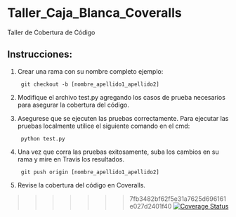 # Taller_Caja_Blanca_Coveralls

Taller de Cobertura de Código

## Instrucciones:

1. Crear una rama con su nombre completo ejemplo:

		git checkout -b [nombre_apellido1_apellido2]

2. Modifique el archivo test.py agregando los casos de prueba necesarios para asegurar la cobertura del código.

3. Asegurese que se ejecuten las pruebas correctamente. Para ejecutar las pruebas localmente utilice el siguiente comando en el cmd:

		python test.py

4. Una vez que corra las pruebas exitosamente, suba los cambios en su rama y mire en Travis los resultados. 

		git push origin [nombre_apellido1_apellido2]

5. Revise la cobertura del código en Coveralls.

>>>>>>> 7fb3482bf62f5e31a7625d696161e027d2401f40
[![Coverage Status](https://coveralls.io/repos/github/mavemore/Taller_Caja_Blanca_Coveralls/badge.svg?branch=master)](https://coveralls.io/github/mavemore/Taller_Caja_Blanca_Coveralls?branch=master)